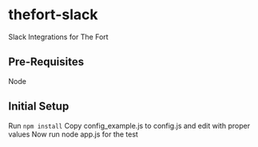 # thefort-slack

Slack Integrations for The Fort

## Pre-Requisites
Node

## Initial Setup

Run ```npm install```
Copy config_example.js to config.js and edit with proper values
Now run node app.js for the test
